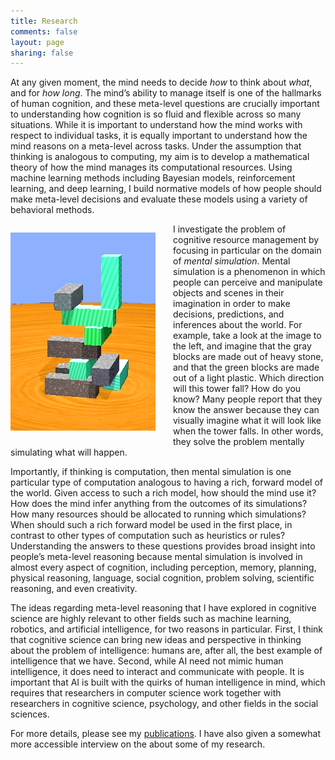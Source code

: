 ```yaml
---
title: Research
comments: false
layout: page
sharing: false
---
```


At any given moment, the mind needs to decide *how* to think about *what*, and
for *how long*. The mind’s ability to manage itself is one of the hallmarks of
human cognition, and these meta-level questions are crucially important to
understanding how cognition is so fluid and flexible across so many situations.
While it is important to understand how the mind works with respect to
individual tasks, it is equally important to understand how the mind reasons on
a meta-level across tasks. Under the assumption that thinking is analogous to
computing, my aim is to develop a mathematical theory of how the mind manages
its computational resources. Using machine learning methods including Bayesian
models, reinforcement learning, and deep learning, I build normative models of
how people should make meta-level decisions and evaluate these models using a
variety of behavioral methods.

<img src="/assets/img/mass-tower.png" style="float:left; margin: 1em 2em 1.5em 0em;" />

I investigate the problem of cognitive resource management by focusing in
particular on the domain of *mental simulation*. Mental simulation is a phenomenon
in which people can perceive and manipulate objects and scenes in their
imagination in order to make decisions, predictions, and inferences about the
world. For example, take a look at the image to the left, and imagine that the
gray blocks are made out of heavy stone, and that the green blocks are made out
of a light plastic. Which direction will this tower fall? How do you know? Many
people report that they know the answer because they can visually imagine what
it will look like when the tower falls. In other words, they solve the problem
mentally simulating what will happen.

Importantly, if thinking is computation, then mental simulation is one
particular type of computation analogous to having a rich, forward model of the
world. Given access to such a rich model, how should the mind use it? How does
the mind infer anything from the outcomes of its simulations? How many resources
should be allocated to running which simulations? When should such a rich
forward model be used in the first place, in contrast to other types of
computation such as heuristics or rules? Understanding the answers to these
questions provides broad insight into people’s meta-level reasoning because
mental simulation is involved in almost every aspect of cognition, including
perception, memory, planning, physical reasoning, language, social
cognition, problem solving, scientific reasoning, and even creativity.

The ideas regarding meta-level reasoning that I have explored in cognitive
science are highly relevant to other fields such as machine learning, robotics,
and artificial intelligence, for two reasons in particular. First, I think that
cognitive science can bring new ideas and perspective in thinking about the
problem of intelligence: humans are, after all, the best example of intelligence
that we have. Second, while AI need not mimic human intelligence, it does need
to interact and communicate with people. It is important that AI is built with
the quirks of human intelligence in mind, which requires that researchers in
computer science work together with researchers in cognitive science,
psychology, and other fields in the social sciences.

For more details, please see my [publications](/publications). I have also given
a somewhat more accessible interview on the 
about some of my research.
